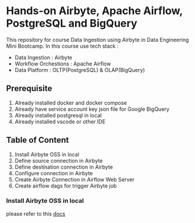 # Hands-on Airbyte, Apache Airflow, PostgreSQL and BigQuery

This repository for course Data Ingestion using Airbyte in Data Engineering Mini Bootcamp. 
In this course use tech stack : 
- Data Ingestion : Airbyte
- Workflow Orchestions : Apache Airflow
- Data Platform : OLTP(PostgreSQL) & OLAP(BigQuery)

## Prerequisite
1) Already installed docker and docker compose
2) Already have service account key json file for Google BigQuery
3) Already installed postgresql in local
4) Already installed vscode or other IDE

## Table of Content
1) Install Airbyte OSS in local
2) Define source connection in Airbyte
3) Define destination connection in Airbyte
4) Configure connection in Airbyte
5) Create Airbyte Connection in Airflow Web Server
6) Create airflow dags for trigger Airbyte job

### Install Airbyte OSS in local
please refer to this [docs](https://docs.airbyte.com/using-airbyte/getting-started/oss-quickstart#part-1-install-abctl)
